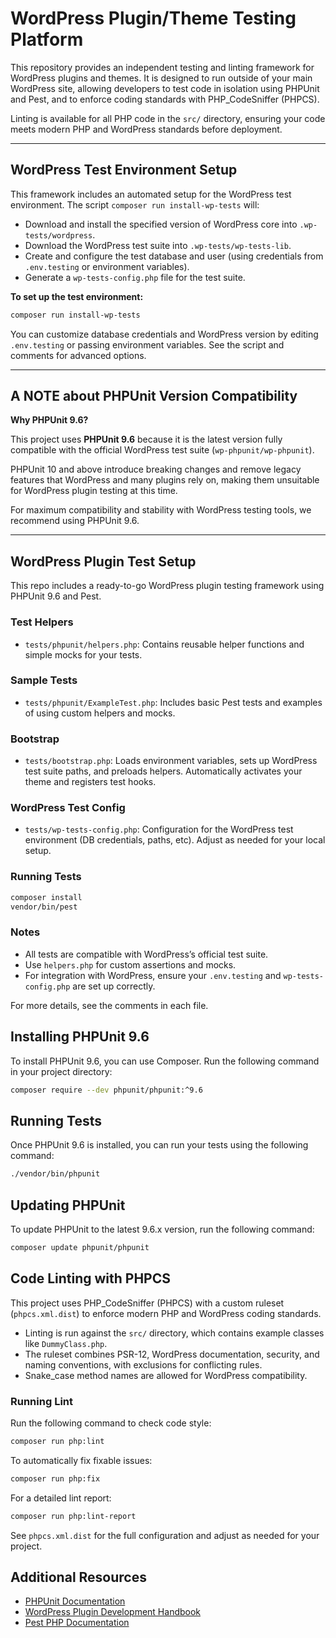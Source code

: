 # WordPress Plugin/Theme Testing Platform

This repository provides an independent testing and linting framework for WordPress plugins and themes. It is designed to run outside of your main WordPress site, allowing developers to test code in isolation using PHPUnit and Pest, and to enforce coding standards with PHP_CodeSniffer (PHPCS).

Linting is available for all PHP code in the `src/` directory, ensuring your code meets modern PHP and WordPress standards before deployment.

---

## WordPress Test Environment Setup

This framework includes an automated setup for the WordPress test environment. The script `composer run install-wp-tests` will:
- Download and install the specified version of WordPress core into `.wp-tests/wordpress`.
- Download the WordPress test suite into `.wp-tests/wp-tests-lib`.
- Create and configure the test database and user (using credentials from `.env.testing` or environment variables).
- Generate a `wp-tests-config.php` file for the test suite.

**To set up the test environment:**

```bash
composer run install-wp-tests
```

You can customize database credentials and WordPress version by editing `.env.testing` or passing environment variables. See the script and comments for advanced options.

---

## A NOTE about PHPUnit Version Compatibility

**Why PHPUnit 9.6?**

This project uses **PHPUnit 9.6** because it is the latest version fully compatible with the official WordPress test suite (`wp-phpunit/wp-phpunit`).

PHPUnit 10 and above introduce breaking changes and remove legacy features that WordPress and many plugins rely on, making them unsuitable for WordPress plugin testing at this time.

For maximum compatibility and stability with WordPress testing tools, we recommend using PHPUnit 9.6.

---

## WordPress Plugin Test Setup

This repo includes a ready-to-go WordPress plugin testing framework using PHPUnit 9.6 and Pest.

### Test Helpers
- `tests/phpunit/helpers.php`: Contains reusable helper functions and simple mocks for your tests.

### Sample Tests
- `tests/phpunit/ExampleTest.php`: Includes basic Pest tests and examples of using custom helpers and mocks.

### Bootstrap
- `tests/bootstrap.php`: Loads environment variables, sets up WordPress test suite paths, and preloads helpers. Automatically activates your theme and registers test hooks.

### WordPress Test Config
- `tests/wp-tests-config.php`: Configuration for the WordPress test environment (DB credentials, paths, etc). Adjust as needed for your local setup.

### Running Tests

```bash
composer install
vendor/bin/pest
```

### Notes
- All tests are compatible with WordPress’s official test suite.
- Use `helpers.php` for custom assertions and mocks.
- For integration with WordPress, ensure your `.env.testing` and `wp-tests-config.php` are set up correctly.

For more details, see the comments in each file.

## Installing PHPUnit 9.6

To install PHPUnit 9.6, you can use Composer. Run the following command in your project directory:

```bash
composer require --dev phpunit/phpunit:^9.6
```

## Running Tests

Once PHPUnit 9.6 is installed, you can run your tests using the following command:

```bash
./vendor/bin/phpunit
```

## Updating PHPUnit

To update PHPUnit to the latest 9.6.x version, run the following command:

```bash
composer update phpunit/phpunit
```

## Code Linting with PHPCS

This project uses PHP_CodeSniffer (PHPCS) with a custom ruleset (`phpcs.xml.dist`) to enforce modern PHP and WordPress coding standards.

- Linting is run against the `src/` directory, which contains example classes like `DummyClass.php`.
- The ruleset combines PSR-12, WordPress documentation, security, and naming conventions, with exclusions for conflicting rules.
- Snake_case method names are allowed for WordPress compatibility.

### Running Lint

Run the following command to check code style:

```bash
composer run php:lint
```

To automatically fix fixable issues:

```bash
composer run php:fix
```

For a detailed lint report:

```bash
composer run php:lint-report
```

See `phpcs.xml.dist` for the full configuration and adjust as needed for your project.

## Additional Resources

- [PHPUnit Documentation](https://phpunit.de/documentation.html)
- [WordPress Plugin Development Handbook](https://developer.wordpress.org/plugins/)
- [Pest PHP Documentation](https://pestphp.com/docs/introduction)